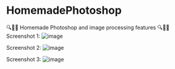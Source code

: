 # HomemadePhotoshop
:mag::camera_flash::dizzy: Homemade Photoshop and image processing features :mag::camera_flash::dizzy:
Screenshot 1:
![image](https://user-images.githubusercontent.com/50622243/159502297-3ed07e08-3c9a-45c0-9267-ec0426c770bd.png)

Screenshot 2:
![image](https://user-images.githubusercontent.com/50622243/159502460-263b257d-cafb-48c8-933a-2ccb84054b45.png)

Screenshot 3:
![image](https://user-images.githubusercontent.com/50622243/159502483-3a04e4c9-5d46-4308-b5f3-c5e12a5b3fe2.png)
